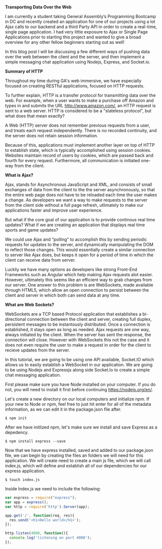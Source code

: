 
**Transporting Data Over the Web**

I am currently a student taking General Assembly’s Programming Bootcamp in DC and recently created an application for one of our projects using a lot Ajax calls to our backend and a third Party API in order to create a real-time, single page application. I had very little exposure to Ajax or Single Page Applications prior to starting this project and wanted to give a broad overview for any other fellow beginners starting out as well!

In this blog post I will be discussing a few different ways of pushing data over the web between the client and the server, and then implement a simple messaging chat application using Nodejs, Express, and Socket.io.

**Summary of HTTP**

Throughout my time during GA's web immersive, we have especially focused on creating RESTful applications, focused on HTTP requests. 

To further explain, HTTP is a transfer protocol for transmitting data over the web. For example, when a user wants to make a purchase off Amazon and types in and submits the URL http://www.amazon.com/, an HTTP request is sent to a web server.  HTTP is considered to be a "stateless protocol", but what does that mean exactly?

A Web (HTTP) server does not remember previous requests from a user, and treats each request independently. There is no recorded continuity, and the server does not retain session information. 

Because of this, applications must implement another layer on top of HTTP to establish state, which is typically accomplished using session cookies. Websites maintain record of users by cookies, which are passed back and fourth for every request. Furthermore, all communication is initiated one-way from the client. 

**What is Ajax?**

Ajax, stands for Asynchronous JavaScript and XML, and consists of small exchanges of data from the client to the the server asynchronously, so that the entire web page does not have to be reloaded each time the user makes a change. As developers we want a way to make requests to the server from the client side without a full page refresh, utlimately to make our applications faster and improve user experience. 

But what if the core goal of our application is to provide continous real time updates? What if we are creating an application that displays real time sports and game updates?

We could use Ajax and “polling” to accomplish this by sending periodic requests for updates to the server, and dynamically manipulating the DOM to reflect those changes. This would essentially create a similar connection to server like Ajax does, but keeps it open for a period of time in which the client can receive data from server. 

Luckliy we have many options as developers like strong Front-End Frameworks such as Angular which help making Ajax requests alot easier. However, ultimately this seems like an efficient way to grab changes from our server. One answer to this problem is are WebSockets, made available through HTML5, which allow an open connection to persist between the client and server in which both can send data at any time. 

**What are Web Sockets?**

WebSockets are a TCP based Protocol application that establishes a bi-directional connection between the client and server, creating full duplex, persistent messages to be instantously distributed. Once a connection is established, it stays open as long as needed. Ajax requests are one way, always initiated by the client. When the server has sent the response, the connection will close. However with WebSockets this not the case and it does not even require the user to make a request in order for the client to recieve updates from the server. 

In this tutorial, we are going to be using one API available, Socket.IO which allows us to easily establish a WebSocket in our application. We are going to be using Nodejs and Expressjs along side Socket.Io to create a simple chat messaging application. 

First please make sure you have Node installed on your computer. If you do not, you will need to install it first before continuing https://nodejs.org/en/. 

Let's create a new directory on our local computers and initialize npm. If your new to Node or npm, feel free to just hit enter for all of the metadata information, as we can edit it in the package.json file after. 

```
$ npm init
```
After we have initlized npm, let's make sure we install and save Express as a depedency. 
```
$ npm install express --save
```
Now that we have express installed, saved and added to our package.json file, we can begin by creating the files an folders we will need for this application. We will create need to create a main js file, which we will call index.js, which will define and establish all of our dependencies for our express application.
```
$ touch index.js
```
Inside Index.js we need to include the following:


```js
var express = require("express");
var app = express();
var http = require('http').Server(app);

app.get('/', function(req, res){
  res.send('<h1>Hello world</h1>');
});

http.listen(4000, function(){
  console.log('listening on port 4000');
});

```

